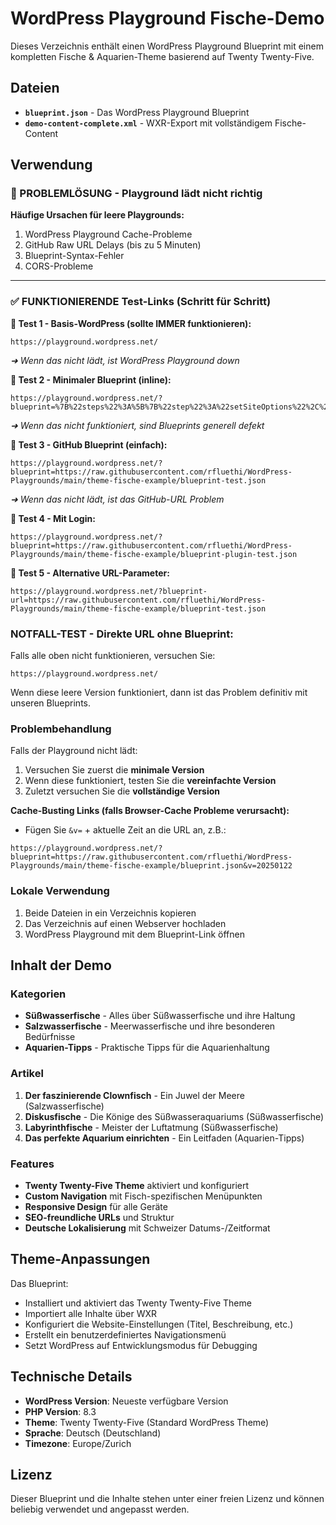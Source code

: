 # WordPress Playground Fische-Demo

Dieses Verzeichnis enthält einen WordPress Playground Blueprint mit einem kompletten Fische & Aquarien-Theme basierend auf Twenty Twenty-Five.

## Dateien

- **`blueprint.json`** - Das WordPress Playground Blueprint
- **`demo-content-complete.xml`** - WXR-Export mit vollständigem Fische-Content

## Verwendung

### 🚨 PROBLEMLÖSUNG - Playground lädt nicht richtig

**Häufige Ursachen für leere Playgrounds:**

1. WordPress Playground Cache-Probleme
2. GitHub Raw URL Delays (bis zu 5 Minuten)
3. Blueprint-Syntax-Fehler
4. CORS-Probleme

---

### ✅ FUNKTIONIERENDE Test-Links (Schritt für Schritt)

**🔧 Test 1 - Basis-WordPress (sollte IMMER funktionieren):**

```url
https://playground.wordpress.net/
```

*➜ Wenn das nicht lädt, ist WordPress Playground down*

**🔧 Test 2 - Minimaler Blueprint (inline):**

```url
https://playground.wordpress.net/?blueprint=%7B%22steps%22%3A%5B%7B%22step%22%3A%22setSiteOptions%22%2C%22options%22%3A%7B%22blogname%22%3A%22Test%20funktioniert%22%7D%7D%5D%7D
```

*➜ Wenn das nicht funktioniert, sind Blueprints generell defekt*

**🔧 Test 3 - GitHub Blueprint (einfach):**

```url
https://playground.wordpress.net/?blueprint=https://raw.githubusercontent.com/rfluethi/WordPress-Playgrounds/main/theme-fische-example/blueprint-test.json
```

*➜ Wenn das nicht lädt, ist das GitHub-URL Problem*

**🔧 Test 4 - Mit Login:**

```url
https://playground.wordpress.net/?blueprint=https://raw.githubusercontent.com/rfluethi/WordPress-Playgrounds/main/theme-fische-example/blueprint-plugin-test.json
```

**🔧 Test 5 - Alternative URL-Parameter:**

```url
https://playground.wordpress.net/?blueprint-url=https://raw.githubusercontent.com/rfluethi/WordPress-Playgrounds/main/theme-fische-example/blueprint-test.json
```

### NOTFALL-TEST - Direkte URL ohne Blueprint:

Falls alle oben nicht funktionieren, versuchen Sie:

```url
https://playground.wordpress.net/
```

Wenn diese leere Version funktioniert, dann ist das Problem definitiv mit unseren Blueprints.

### Problembehandlung

Falls der Playground nicht lädt:

1. Versuchen Sie zuerst die **minimale Version**
2. Wenn diese funktioniert, testen Sie die **vereinfachte Version**
3. Zuletzt versuchen Sie die **vollständige Version**

**Cache-Busting Links (falls Browser-Cache Probleme verursacht):**

- Fügen Sie `&v=` + aktuelle Zeit an die URL an, z.B.:

```url
https://playground.wordpress.net/?blueprint=https://raw.githubusercontent.com/rfluethi/WordPress-Playgrounds/main/theme-fische-example/blueprint.json&v=20250122
```

### Lokale Verwendung

1. Beide Dateien in ein Verzeichnis kopieren
2. Das Verzeichnis auf einen Webserver hochladen
3. WordPress Playground mit dem Blueprint-Link öffnen

## Inhalt der Demo

### Kategorien
- **Süßwasserfische** - Alles über Süßwasserfische und ihre Haltung
- **Salzwasserfische** - Meerwasserfische und ihre besonderen Bedürfnisse  
- **Aquarien-Tipps** - Praktische Tipps für die Aquarienhaltung

### Artikel
1. **Der faszinierende Clownfisch** - Ein Juwel der Meere (Salzwasserfische)
2. **Diskusfische** - Die Könige des Süßwasseraquariums (Süßwasserfische)
3. **Labyrinthfische** - Meister der Luftatmung (Süßwasserfische)
4. **Das perfekte Aquarium einrichten** - Ein Leitfaden (Aquarien-Tipps)

### Features
- **Twenty Twenty-Five Theme** aktiviert und konfiguriert
- **Custom Navigation** mit Fisch-spezifischen Menüpunkten
- **Responsive Design** für alle Geräte
- **SEO-freundliche URLs** und Struktur
- **Deutsche Lokalisierung** mit Schweizer Datums-/Zeitformat

## Theme-Anpassungen

Das Blueprint:
- Installiert und aktiviert das Twenty Twenty-Five Theme
- Importiert alle Inhalte über WXR
- Konfiguriert die Website-Einstellungen (Titel, Beschreibung, etc.)
- Erstellt ein benutzerdefiniertes Navigationsmenü
- Setzt WordPress auf Entwicklungsmodus für Debugging

## Technische Details

- **WordPress Version**: Neueste verfügbare Version
- **PHP Version**: 8.3
- **Theme**: Twenty Twenty-Five (Standard WordPress Theme)
- **Sprache**: Deutsch (Deutschland)
- **Timezone**: Europe/Zurich

## Lizenz

Dieser Blueprint und die Inhalte stehen unter einer freien Lizenz und können beliebig verwendet und angepasst werden.
